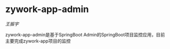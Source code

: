 # zywork-app-admin

*王振宇*

zywork-app-admin是基于SpringBoot Admin的SpringBoot项目监控应用，目前主要完成zywork-app项目的监控